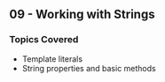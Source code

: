 ## 09 - Working with Strings

### Topics Covered

- Template literals
- String properties and basic methods
